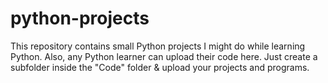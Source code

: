 # python-projects
This repository contains small Python projects I might do while learning Python.
Also, any Python learner can upload their code here.
Just create a subfolder inside the "Code" folder & upload your projects and programs.
